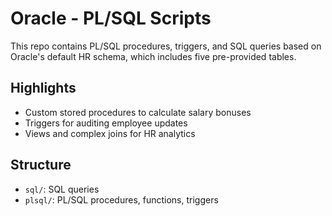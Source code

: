 # Oracle - PL/SQL Scripts

This repo contains PL/SQL procedures, triggers, and SQL queries based on Oracle's default HR schema, which includes five pre-provided tables.

## Highlights

- Custom stored procedures to calculate salary bonuses
- Triggers for auditing employee updates
- Views and complex joins for HR analytics

## Structure

- `sql/`: SQL queries
- `plsql/`: PL/SQL procedures, functions, triggers

